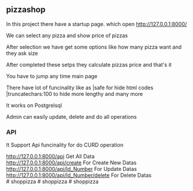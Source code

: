 <h2>pizzashop</h2>
  <p>In this project there have a startup page. which open <a href = "http://127.0.0.1:8000/">http://127.0.0.1:8000/</a></p>
  <p>We can select any pizza and show price of pizzas</p>
  <p>After selection we have get some options like how many pizza want and they ask size</p>
  <p>After completed these setps they calculate pizzas price and that's it</p>
  <p>You have to jump any time main page</p>
  <p>There have lot of funcinality like as |safe for hide html codes |truncatechars:100 to hide more lengthy and many more</p>
  <p>It works on Postgrelsql</p>
  <p>Admin can easily update, delete and do all operations</p>
  <h3>API</h3>
  <p>It Support Api funcinality for do CURD operation</p>
<a href = "http://127.0.0.1:8000/api">http://127.0.0.1:8000/api</a> Get All Data<br>
<a href = "http://127.0.0.1:8000/api/create">http://127.0.0.1:8000/api/create</a> For Create New Datas<br>
<a href = "http://127.0.0.1:8000/api/1">http://127.0.0.1:8000/api/Id_Number</a> For Update Datas<br>
<a href = "http://127.0.0.1:8000/api/1/delete">http://127.0.0.1:8000/api/Id_Number/delete</a> For Delete Datas<br>
# shoppizza
# shoppizza
# shoppizza
